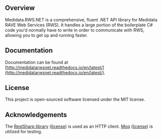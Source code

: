 ## Overview
Medidata.RWS.NET is a comprehensive, fluent .NET API library for Medidata RAVE Web Services (RWS). It handles a large portion of the boilerplate C# code you'd normally have to write in order to communicate with RWS, allowing you to get up and running faster.

## Documentation
Documentation can be found at [http://medidatarwsnet.readthedocs.io/en/latest/](http://medidatarwsnet.readthedocs.io/en/latest/).

## License

This project is open-sourced software licensed under the MIT license.

## Acknowledgements

The [RestSharp library](http://restsharp.org/) ([license](https://github.com/restsharp/RestSharp/blob/master/LICENSE.txt)) is used as an HTTP client.
[Moq](https://github.com/moq/moq4) ([license](https://github.com/moq/moq4/blob/master/License.txt)) is utilized for testing.


